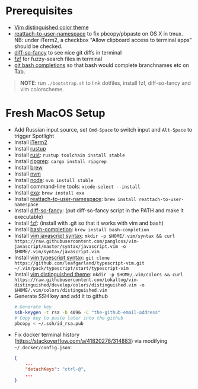 
# Prerequisites
- [Vim distinguished color theme](https://github.com/Lokaltog/vim-distinguished)
- [reattach-to-user-namespace](https://github.com/ChrisJohnsen/tmux-MacOSX-pasteboard) to fix pbcopy/pbpaste on OS X in tmux. NB: under iTerm2, a checkbox "Allow clipboard access to terminal apps" should be checked.
- [diff-so-fancy](https://github.com/so-fancy/diff-so-fancy) to see nice git diffs in terminal
- [fzf](https://github.com/junegunn/fzf) for fuzzy-search files in terminal
- [git bash completions](https://github.com/git/git/blob/master/contrib/completion/git-completion.bash) so that bash would complete branchnames etc on Tab.

> **NOTE**: run `./bootstrap.sh` to link dotfiles, install fzf, diff-so-fancy and vim colorscheme.

# Fresh MacOS Setup

- Add Russian input source, set `Cmd-Space` to switch input and `Alt-Space` to trigger Spotlight
- Install [iTerm2](https://www.iterm2.com/)
- Install [rustup](https://www.rust-lang.org/tools/install)
- Install [rust](https://www.rust-lang.org/tools/install): `rustup toolchain install stable`
- Install [ripgrep](https://github.com/BurntSushi/ripgrep): `cargo install ripgrep`
- Install [brew](https://brew.sh/)
- Install [nvm](https://github.com/nvm-sh/nvm)
- Install [node](https://nodejs.org/en/): `nvm install stable`
- Install command-line tools: `xcode-select --install`
- Install [exa](https://the.exa.website/): `brew install exa`
- Install [reattach-to-user-namespace](https://github.com/ChrisJohnsen/tmux-MacOSX-pasteboard): `brew install reattach-to-user-namespace`
- Install [diff-so-fancy](https://github.com/so-fancy/diff-so-fancy): (put diff-so-fancy script in the PATH and make it executable)
- Install [fzf](https://github.com/junegunn/fzf): (install with .git so that it works with vim and bash)
- Install [bash-completion](https://github.com/git/git/blob/master/contrib/completion/git-completion.bash): `brew install bash-completion`
- Install [vim javascript syntax](https://github.com/pangloss/vim-javascript/blob/master/syntax/javascript.vim): `mkdir -p $HOME/.vim/syntax && curl https://raw.githubusercontent.com/pangloss/vim-javascript/master/syntax/javascript.vim -o $HOME/.vim/syntax/javascript.vim`
- Install [vim typescript syntax](https://github.com/leafgarland/typescript-vim): `git clone https://github.com/leafgarland/typescript-vim.git ~/.vim/pack/typescript/start/typescript-vim`
- Install [vim distinguished theme](https://github.com/Lokaltog/vim-distinguished): `mkdir -p $HOME/.vim/colors && curl https://raw.githubusercontent.com/Lokaltog/vim-distinguished/develop/colors/distinguished.vim -o $HOME/.vim/colors/distinguished.vim`
- Generate SSH key and add it to github
    ```sh
    # Generate key
    ssh-keygen -t rsa -b 4096 -C "the-github-email-address"
    # Copy key to paste later into the github
    pbcopy < ~/.ssh/id_rsa.pub
    ```
- Fix docker terminal history (https://stackoverflow.com/a/41820278/314883) via modifying `~/.docker/config.json`:
    ```json
    {
        ...
        "detachKeys": "ctrl-@",
        ...
    }
    ```
